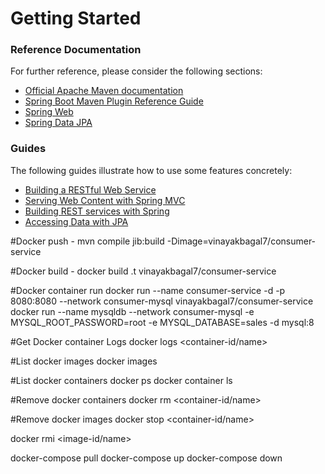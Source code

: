 # Getting Started

### Reference Documentation
For further reference, please consider the following sections:

* [Official Apache Maven documentation](https://maven.apache.org/guides/index.html)
* [Spring Boot Maven Plugin Reference Guide](https://docs.spring.io/spring-boot/docs/2.2.4.RELEASE/maven-plugin/)
* [Spring Web](https://docs.spring.io/spring-boot/docs/2.2.4.RELEASE/reference/htmlsingle/#boot-features-developing-web-applications)
* [Spring Data JPA](https://docs.spring.io/spring-boot/docs/2.2.4.RELEASE/reference/htmlsingle/#boot-features-jpa-and-spring-data)

### Guides
The following guides illustrate how to use some features concretely:

* [Building a RESTful Web Service](https://spring.io/guides/gs/rest-service/)
* [Serving Web Content with Spring MVC](https://spring.io/guides/gs/serving-web-content/)
* [Building REST services with Spring](https://spring.io/guides/tutorials/bookmarks/)
* [Accessing Data with JPA](https://spring.io/guides/gs/accessing-data-jpa/)


#Docker push -
mvn compile jib:build -Dimage=vinayakbagal7/consumer-service


#Docker build -
docker build .t vinayakbagal7/consumer-service

#Docker container run
docker run --name consumer-service -d -p 8080:8080 --network consumer-mysql vinayakbagal7/consumer-service
docker run --name mysqldb --network consumer-mysql -e MYSQL_ROOT_PASSWORD=root -e MYSQL_DATABASE=sales -d mysql:8


#Get Docker container Logs
docker logs <container-id/name>

#List docker images
docker images

#List docker containers
docker ps
docker container ls

#Remove docker containers
docker rm <container-id/name>

#Remove docker images
docker stop <container-id/name>

docker rmi <image-id/name>

docker-compose pull
docker-compose up
docker-compose down